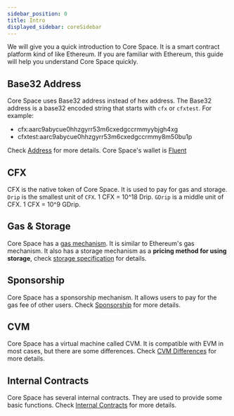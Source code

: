 ```yaml
---
sidebar_position: 0
title: Intro
displayed_sidebar: coreSidebar
---
```


We will give you a quick introduction to Core Space. It is a smart contract platform kind of like Ethereum. If you are familiar with Ethereum, this guide will help you understand Core Space quickly.

## Base32 Address

Core Space uses Base32 address instead of hex address. The Base32 address is a base32 encoded string that starts with `cfx` or `cfxtest`. For example:

- cfx:aarc9abycue0hhzgyrr53m6cxedgccrmmyybjgh4xg
- cfxtest:aarc9abycue0hhzgyrr53m6cxedgccrmmy8m50bu1p

Check [Address](./addresses) for more details. Core Space's wallet is [Fluent](https://fluentwallet.com/)

## CFX

CFX is the native token of Core Space. It is used to pay for gas and storage. `Drip` is the smallest unit of `CFX`. 1 CFX = 10^18 Drip. `GDrip` is a middle unit of CFX. 1 CFX = 10^9 GDrip.

## Gas & Storage

Core Space has a [gas mechanism](../../general/conflux-basics/gas). It is similar to Ethereum's gas mechanism. It also has a storage mechanism as a **pricing method for using storage**, check [storage specification](./storage) for details.

## Sponsorship

Core Space has a sponsorship mechanism. It allows users to pay for the gas fee of other users. Check [Sponsorship](./sponsor-mechanism) for more details.

## CVM

Core Space has a virtual machine called CVM. It is compatible with EVM in most cases, but there are some differences. Check [CVM Differences](./vm-difference) for more details.

## Internal Contracts

Core Space has several internal contracts. They are used to provide some basic functions. Check [Internal Contracts](./internal-contracts) for more details.
